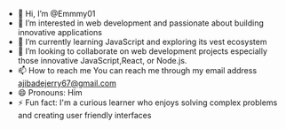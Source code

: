 - 👋 Hi, I’m @Emmmy01
- 👀 I’m interested in web development and  passionate about building innovative applications
- 🌱 I’m currently learning JavaScript and exploring its vest ecosystem
- 💞️ I’m looking to collaborate on web development projects especially those innovative JavaScript,React, or Node.js.
- 📫 How to reach me You can reach me through my email address ajibadejerry67@gmail.com
- 😄 Pronouns: Him
- ⚡ Fun fact: I'm a curious learner who enjoys solving complex problems and creating user friendly interfaces

<!---
Emmmy01/Emmmy01 is a ✨ special ✨ repository because its `README.md` (this file) appears on your GitHub profile.
You can click the Preview link to take a look at your changes.
--->
